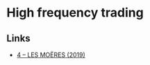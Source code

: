 # High frequency trading

## Links

- [4 – LES MOËRES (2019)](https://sniperinmahwah.wordpress.com/)


